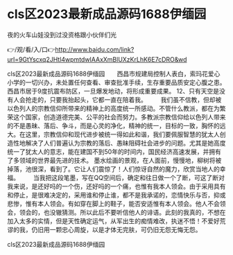 # cls区2023最新成品源码1688伊缅园
夜的火车山娃没到过没资格跟小伙伴们光

👉/观/看/入/口👉http://www.baidu.com/link?url=9GtYscxq2JHtl4wpmtdwIAAxXmBlUXzKrLhK6E7cDRO&wd

cls区2023最新成品源码1688伊缅园　　西昌市规建局控制人表白，索玛花爱心小学的一切兴办，未处置任何查看、审查批准手续，生存重要品质安定心腹之患。西昌市居于9度抗震布防区，一旦爆发地动，将形成重要成果。
	12、只有天空是没有人会抢走的，只要我抬起头，它都一直在陪着我。
　　我们虽不信教，但却被以色列人的宗教信仰所带来的精神上的高度统一所感动。不管什么教派，都在为繁荣这个国家，创造道德完美、公平的社会而努力。多教派宗教信仰给以色列人带来的不是愚昧、落后、争斗，而是心灵的净化，精神的统一，目标的一致，胸怀的远大。在这里，宗教信仰和现代进步被统一得如此和谐，我们要佩服智慧的犹太人创造性地解决了人们普遍认为宗教的落后、愚昧阻碍社会进步的问题。尤其是她高度统一了犹太人的意志，能在建国不到50年的时间内，国民经济高速发展，并拥有了多领域的世界最先进的技术。
墨水绘画的景观，在人面前，慢慢地，柳树将被掉落，池很深，看到了。它让人们震惊了！人们惊讶自然的魔力，欣赏当地人的幸福。
　　当我把这段笔墨，写在QQ空间后，确定和往日做一个了断，可这了断对我来说，是还好吗的一个伤，还好吗的一个痛，也惟有我本人领会。由于采用具有和停止，是很难决定的，采用谁和停止谁，都不是我承诺的，恋情快乐与否，抑或悲惨，惟有本人领会。有如穿在脚上的鞋子，能否安适惟有本人领会。他人不会领会，领会的，也没辙猜测。所以此后不要听信他人的诽语。此刻的我真的，不想在加入太多的实情，但是天性确定运气，从军出生的痴情难改，执迷不悟！不爱好荒谬的我，仍旧用一颗忠心周旋，以是才体无完肤，可仍旧无怨无悔无怨。

cls区2023最新成品源码1688伊缅园
